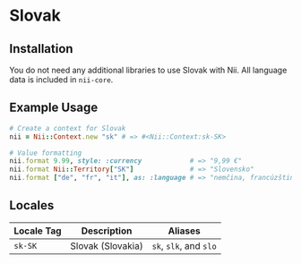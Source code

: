 <!-- This file has been generated. Source: languages/_template.md.erb -->

# Slovak

## Installation

You do not need any additional libraries to use Slovak with Nii.
All language data is included in `nii-core`.

## Example Usage

``` ruby
# Create a context for Slovak
nii = Nii::Context.new "sk" # => #<Nii::Context:sk-SK>

# Value formatting
nii.format 9.99, style: :currency            # => "9,99 €"
nii.format Nii::Territory["SK"]              # => "Slovensko"
nii.format ["de", "fr", "it"], as: :language # => "nemčina, francúzština a taliančina"
```


## Locales

<table>
  <thead>
    <tr>
      <th>Locale Tag</th>
      <th>Description</th>
      <th>Aliases</th>
    </tr>
  </thead>
  <tbody>
    <tr>
      <td><code>sk-SK</code></td>
      <td>Slovak (Slovakia)</td>
      <td><code>sk</code>, <code>slk</code>, and <code>slo</code></td>
    </tr>
  </tbody>
</table>

